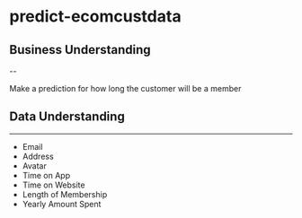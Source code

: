 # predict-ecomcustdata

## Business Understanding
--

Make a prediction for how long the customer will be a member

## Data Understanding
---

* Email
* Address
* Avatar
* Time on App
* Time on Website
* Length of Membership
* Yearly Amount Spent
